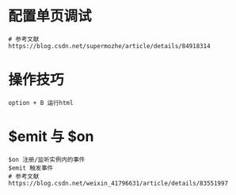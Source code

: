 # 配置单页调试
```
# 参考文献
https://blog.csdn.net/supermozhe/article/details/84918314
```

# 操作技巧
```
option + B 运行html
```
# $emit 与 $on
```
$on 注册/监听实例内的事件
$emit 触发事件
# 参考文献
https://blog.csdn.net/weixin_41796631/article/details/83551997
```
